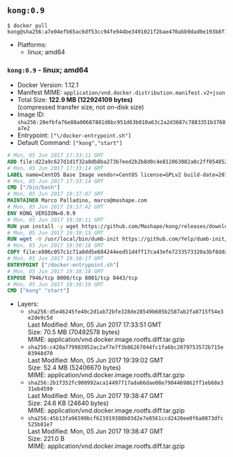## `kong:0.9`

```console
$ docker pull kong@sha256:a7e04efb65ac6df53cc94fe944be3491021f2bae470abb9dad0e193b8f14e83c
```

-	Platforms:
	-	linux; amd64

### `kong:0.9` - linux; amd64

-	Docker Version: 1.12.1
-	Manifest MIME: `application/vnd.docker.distribution.manifest.v2+json`
-	Total Size: **122.9 MB (122924109 bytes)**  
	(compressed transfer size, not on-disk size)
-	Image ID: `sha256:20efbfa76e88a00687881d6bc951d63b010a63c2a2d3687c7883351b3768a7e2`
-	Entrypoint: `["\/docker-entrypoint.sh"]`
-	Default Command: `["kong","start"]`

```dockerfile
# Mon, 05 Jun 2017 17:33:11 GMT
ADD file:d22a9c627d1d1f32a8db8ba273b7eed2b2b8d0c4e812063082a0c2ff0548525a in / 
# Mon, 05 Jun 2017 17:33:14 GMT
LABEL name=CentOS Base Image vendor=CentOS license=GPLv2 build-date=20170605
# Mon, 05 Jun 2017 17:33:14 GMT
CMD ["/bin/bash"]
# Mon, 05 Jun 2017 19:37:07 GMT
MAINTAINER Marco Palladino, marco@mashape.com
# Mon, 05 Jun 2017 19:37:42 GMT
ENV KONG_VERSION=0.9.9
# Mon, 05 Jun 2017 19:38:11 GMT
RUN yum install -y wget https://github.com/Mashape/kong/releases/download/$KONG_VERSION/kong-$KONG_VERSION.el7.noarch.rpm &&     yum clean all
# Mon, 05 Jun 2017 19:38:15 GMT
RUN wget -O /usr/local/bin/dumb-init https://github.com/Yelp/dumb-init/releases/download/v1.1.3/dumb-init_1.1.3_amd64 &&     chmod +x /usr/local/bin/dumb-init
# Mon, 05 Jun 2017 19:38:16 GMT
COPY file:e806c057c1c71a8dd5e684244eed51d4ff17ca43efe7233573320a3bf8dda3a4 in /docker-entrypoint.sh 
# Mon, 05 Jun 2017 19:38:17 GMT
ENTRYPOINT ["/docker-entrypoint.sh"]
# Mon, 05 Jun 2017 19:38:18 GMT
EXPOSE 7946/tcp 8000/tcp 8001/tcp 8443/tcp
# Mon, 05 Jun 2017 19:38:19 GMT
CMD ["kong" "start"]
```

-	Layers:
	-	`sha256:d5e46245fe40c2d1ab72bfe328de28549b605b2587ab2fa8715f54e3e2de9c5d`  
		Last Modified: Mon, 05 Jun 2017 17:33:51 GMT  
		Size: 70.5 MB (70492578 bytes)  
		MIME: application/vnd.docker.image.rootfs.diff.tar.gzip
	-	`sha256:c420a779983952ac2af7e7f3b86267044fc1fa6bc2079753572b715e03948d70`  
		Last Modified: Mon, 05 Jun 2017 19:39:02 GMT  
		Size: 52.4 MB (52406670 bytes)  
		MIME: application/vnd.docker.image.rootfs.diff.tar.gzip
	-	`sha256:2b1f352fc900992aca14497717ada66dae08e7904469862ff1eb68e331eb4599`  
		Last Modified: Mon, 05 Jun 2017 19:38:47 GMT  
		Size: 24.6 KB (24640 bytes)  
		MIME: application/vnd.docker.image.rootfs.diff.tar.gzip
	-	`sha256:45b13fa96590bcf621919388b03d2e7e8561ccd2420ee0f6a0073dfc525b81e7`  
		Last Modified: Mon, 05 Jun 2017 19:38:47 GMT  
		Size: 221.0 B  
		MIME: application/vnd.docker.image.rootfs.diff.tar.gzip
